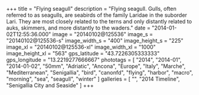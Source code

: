 +++
title = "Flying seagull"
description = "Flying seagull. Gulls, often referred to as seagulls, are seabirds of the family Laridae in the suborder Lari. They are most closely related to the terns and only distantly related to auks, skimmers, and more distantly to the waders."
date = "2014-01-02T12:55:36.000"
image = "20140102@125536"
image_s = "20140102@125536-s"
image_width_s = "400"
image_height_s = "225"
image_xl = "20140102@125536-xl"
image_width_xl = "1000"
image_height_xl = "563"
gps_latitude = "43.7226305333333"
gps_longitude = "13.2219277666667"
phototags = [ "2014", "2014-01", "2014-01-02", "50mm", "Adriatic", "Ancona", "Europe", "Italy", "Marche", "Mediterranean", "Senigallia", "bird", "canonfd", "flying", "harbor", "macro", "morning", "sea", "seagull", "winter" ]
galleries = [ "", "2014 Timeline", "Senigallia City and Seaside" ]
+++
